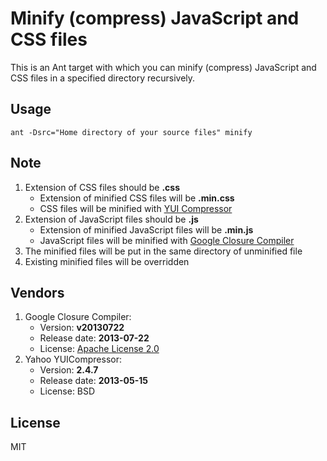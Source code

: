 # Minify (compress) JavaScript and CSS files #
This is an Ant target with which you can minify (compress) JavaScript and CSS files in a specified directory recursively.

## Usage ##
    ant -Dsrc="Home directory of your source files" minify

## Note ##

1. Extension of CSS files should be **.css**
	- Extension of minified CSS files will be **.min.css**
	- CSS files will be minified with [YUI Compressor](http://yui.github.io/yuicompressor/)
2. Extension of JavaScript files should be **.js**
	- Extension of minified JavaScript files will be **.min.js**
    - JavaScript files will be minified with [Google Closure Compiler](https://github.com/google/closure-compiler)
3. The minified files will be put in the same directory of unminified file
4. Existing minified files will be overridden

## Vendors ##

1. Google Closure Compiler:
    - Version:        **v20130722**
    - Release date:   **2013-07-22**
    - License:        [Apache License 2.0](http://www.apache.org/licenses/LICENSE-2.0)
2. Yahoo YUICompressor:
	- Version:        **2.4.7**
    - Release date:   **2013-05-15**
    - License:        BSD

## License ##
MIT